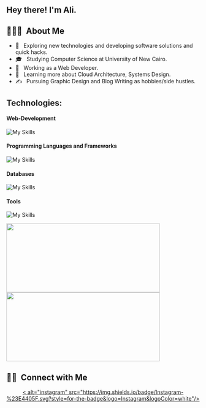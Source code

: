 

<h2> Hey there! I'm Ali.</h2>

<h2> 👨🏻‍💻 &nbsp;About Me </h2>

- 🤔 &nbsp; Exploring new technologies and developing software solutions and quick hacks.
- 🎓 &nbsp; Studying Computer Science at University of New Cairo.
- 💼 &nbsp; Working as a Web Developer.
- 🌱 &nbsp; Learning more about Cloud Architecture, Systems Design.
- ✍️ &nbsp; Pursuing Graphic Design and Blog Writing as hobbies/side hustles.

## Technologies:

#### Web-Development
![My Skills](https://skillicons.dev/icons?i=html,css,js,bootstrap,tailwindcss,jquery,react,redux)
#### Programming Languages and Frameworks
![My Skills](https://skillicons.dev/icons?i=c,java,python,php,laravel)
#### Databases
![My Skills](https://skillicons.dev/icons?i=mysql,mongodb)
#### Tools
![My Skills](https://skillicons.dev/icons?i=vscode,git,github,docker,xd,figma)
<br/>

<a href="https://github.com/AliEissa74">
  <img height="180em" width="400em" src="https://github-readme-stats.vercel.app/api?username=AliEissa74&theme=buefy&show_icons=true" />
  <img height="180em" width="400em" src="https://github-readme-stats.vercel.app/api/top-langs/?username=AliEissa74&theme=buefy&layout=compact" />
</a>

<br/>

<h2> 🤝🏻 &nbsp;Connect with Me </h2>
<p align="center">
<a href="https://www.linkedin.com/in/ali-sayed-/"/><alt="linked-in" src="https://img.shields.io/badge/linkedin-%230077B5.svg?&style=for-the-badge&logo=linkedin&logoColor=white"/></a>
<a href=https://twitter.com/ali_eissa_74><alt="twitter" src="https://img.shields.io/badge/twitter-%231DA1F2.svg?&style=for-the-badge&logo=twitter&logoColor=white"/></a>
<a href=https://www.instagram.com/ali_eissa_74>< alt="instagram" src="https://img.shields.io/badge/Instagram-%23E4405F.svg?style=for-the-badge&logo=Instagram&logoColor=white"/></a>  
<a href=https://www.hackerrank.com/alisayed74><alt="hackerrank" src="https://img.shields.io/badge/-Hackerrank-2EC866?style=for-the-badge&logo=HackerRank&logoColor=white" /></a>
<a href=https://discord.com/users/463801304368545803><alt="discord" src="https://img.shields.io/badge/Discord-7289DA?style=for-the-badge&logo=discord&logoColor=white"/></a> 
 </p>
<!-- <a href=https://stackoverflow.com/users/14856882/ali-sayed><img align="left" alt="Stackoverflow" src="https://img.shields.io/badge/-Stackoverflow-FE7A16?style=for-the-badge&logo=stack-overflow&logoColor=white"/></a>   -->


